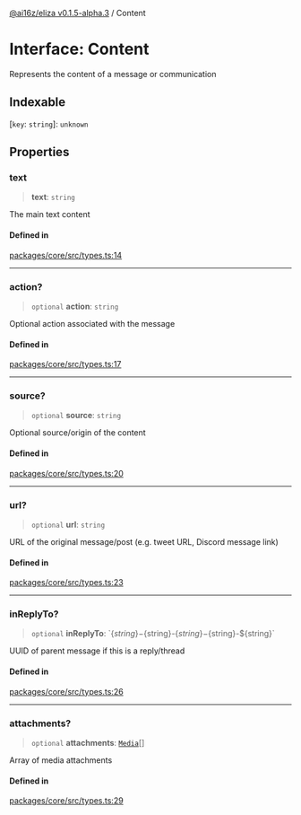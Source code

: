 [@ai16z/eliza v0.1.5-alpha.3](../index.md) / Content

# Interface: Content

Represents the content of a message or communication

## Indexable

 \[`key`: `string`\]: `unknown`

## Properties

### text

> **text**: `string`

The main text content

#### Defined in

[packages/core/src/types.ts:14](https://github.com/AIFlowML/eliza_aiflow/blob/main/packages/core/src/types.ts#L14)

***

### action?

> `optional` **action**: `string`

Optional action associated with the message

#### Defined in

[packages/core/src/types.ts:17](https://github.com/AIFlowML/eliza_aiflow/blob/main/packages/core/src/types.ts#L17)

***

### source?

> `optional` **source**: `string`

Optional source/origin of the content

#### Defined in

[packages/core/src/types.ts:20](https://github.com/AIFlowML/eliza_aiflow/blob/main/packages/core/src/types.ts#L20)

***

### url?

> `optional` **url**: `string`

URL of the original message/post (e.g. tweet URL, Discord message link)

#### Defined in

[packages/core/src/types.ts:23](https://github.com/AIFlowML/eliza_aiflow/blob/main/packages/core/src/types.ts#L23)

***

### inReplyTo?

> `optional` **inReplyTo**: \`$\{string\}-$\{string\}-$\{string\}-$\{string\}-$\{string\}\`

UUID of parent message if this is a reply/thread

#### Defined in

[packages/core/src/types.ts:26](https://github.com/AIFlowML/eliza_aiflow/blob/main/packages/core/src/types.ts#L26)

***

### attachments?

> `optional` **attachments**: [`Media`](../type-aliases/Media.md)[]

Array of media attachments

#### Defined in

[packages/core/src/types.ts:29](https://github.com/AIFlowML/eliza_aiflow/blob/main/packages/core/src/types.ts#L29)
